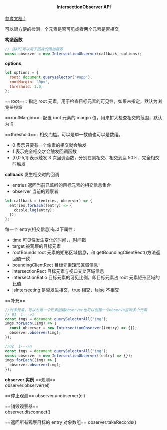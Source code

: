 #### <p align='center'> IntersectionObserver API</p>

[参考文档 1](https://juejin.cn/post/7295277070388035622?searchId=20240112113954A6ABB4537D430B150DC8)

可以很方便的检测一个元素是否可见或者两个元素是否相交

<b>构造函数</b>

```js
// 该API可以用于图片的懒加载等
const observer = new IntersectionObserver(callback, options);
```

<b>options</b>

```js
let options = {
  root: document.queryselector("#app"),
  rootMargin: "0px",
  threshold: 1.0,
};
```

==root== : 指定 root 元素，用于检查目标元素的可见性，如果未指定，默认为浏览器视窗

==rootMargin== : 配置 root 元素的 margin 值，用来扩大检查相交的范围，默认为 0

==threshold== : 相交门槛。可以是单一数值也可以是数组。

- 0 表示只要有一个像素的相交就会触发
- 1 表示完全相交才会触发回调函数
- [0,0.5,1] 表示触发 3 次回调函数，分别在刚相交、相交到达 50%、完全相交时触发

<b>callback</b>
发生相交时的回调

- entries 返回当前已监听的目标元素的相交信息集合
- observer 当前的观察者

```js
let callback = (entries, observer) => {
  entries.forEach((entry) => {
    cosole.log(entry);
  });
};
```

每一个 entry(相交信息)有以下属性：

- time 可见性发生变化的时间，，时间戳
- target 被观察的目标元素
- rootBounds root 元素的矩形区域信息，和 getBoundingClientRect()方法返回值一致
- boundingClientRect 目标元素矩形区域信息
- intersectionRect 目标元素与视口交叉区域信息
- intersectionRatio 目标元素的可见比例，即目标元素占 root 元素矩形区域的比值
- isIntersecting 是否发生相交，true 相交，false 不相交

==补充==

```js
//对多元素，可以为每一个元素创建observer也可以创建一个observe监听多个元素
// 01  1--->1
const imgs = document.querySelectorAll("img");
imgs.forEach((img) => {
  const observer = new IntersectionObserver((entry) => {});
  observer.observer(img);
});

//02  1--->n
const imgs = document.querySelectorAll("img");
const observer = new IntersectionObserver((entry) => {});
imgs.forEach((img) => {
  observer.observer(img);
});
```

**observer 实例**
==观测==  
 observer.observer(el)

==停止观测==
observer.unobserver(el)

==销毁观察器==  
observer.disconnect()

==返回所有观察目标的 entry 对象数组==
observer.takeRecords()
 
